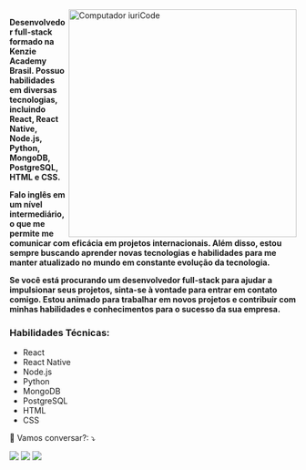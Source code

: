<img src="https://raw.githubusercontent.com/MicaelliMedeiros/micaellimedeiros/master/image/computer-illustration.png" min-width="400px" max-width="400px" width="400px" align="right" alt="Computador iuriCode">


<p align="left">
<strong>Desenvolvedor full-stack formado na Kenzie Academy Brasil. Possuo habilidades em diversas tecnologias, incluindo React, React Native, Node.js, Python, MongoDB, PostgreSQL, HTML e CSS.

Falo inglês em um nível intermediário, o que me permite me comunicar com eficácia em projetos internacionais. Além disso, estou sempre buscando aprender novas tecnologias e habilidades para me manter atualizado no mundo em constante evolução da tecnologia.

Se você está procurando um desenvolvedor full-stack para ajudar a impulsionar seus projetos, sinta-se à vontade para entrar em contato comigo. Estou animado para trabalhar em novos projetos e contribuir com minhas habilidades e conhecimentos para o sucesso da sua empresa.</strong>
</p>
<h3>Habilidades Técnicas:</h3>
  <ul>
    <li>React</li>
    <li>React Native</li>
    <li>Node.js</li>
    <li>Python</li>
    <li>MongoDB</li>
    <li>PostgreSQL</li>
    <li>HTML</li>
    <li>CSS</li>
  </ul>

<p align="left">
  💌 Vamos conversar?: ⤵️
</p>

<p align="left">
  <a href="mailto:henrique.joaovitor@gmail.com" alt="Gmail">
  <img src="https://img.shields.io/badge/-Gmail-FF0000?style=flat-square&labelColor=FF0000&logo=gmail&logoColor=white&link=LINK-DO-SEU-EMAIL" /></a>

  <a href="https://www.linkedin.com/in/joaovitorhenrique/" alt="Linkedin" target="_blank">
  <img src="https://img.shields.io/badge/-Linkedin-0e76a8?style=flat-square&logo=Linkedin&logoColor=white&link=LINK-DO-SEU-LINKEDIN" /></a>

  <a href="https://api.whatsapp.com/send?1=pt_BR&phone=5531991953568" alt="WhatsApp" target="_blank">
  <img src="https://img.shields.io/badge/-WhatsApp-25d366?style=flat-square&labelColor=25d366&logo=whatsapp&logoColor=white&link=https://api.whatsapp.com/send?1=pt_BR&phone=5531991953568"/></a>

  
  
</p>  





